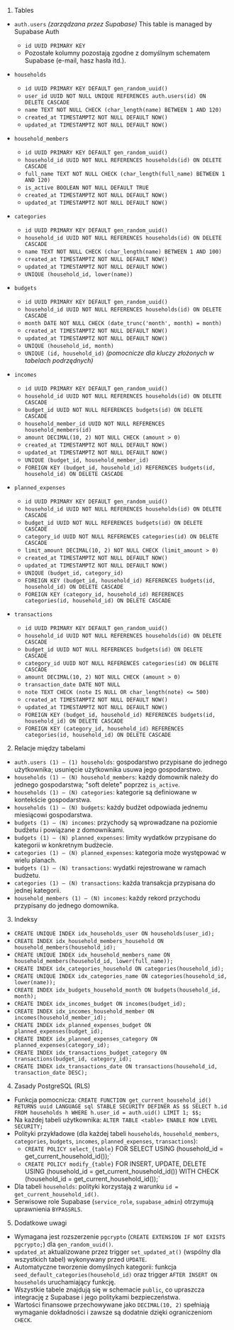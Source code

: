 1. Tables

- `auth.users` _(zarządzana przez Supabase)_
  This table is managed by Supabase Auth
  - `id UUID PRIMARY KEY`
  - Pozostałe kolumny pozostają zgodne z domyślnym schematem Supabase (e-mail, hasz hasła itd.).

- `households`
  - `id UUID PRIMARY KEY DEFAULT gen_random_uuid()`
  - `user_id UUID NOT NULL UNIQUE REFERENCES auth.users(id) ON DELETE CASCADE`
  - `name TEXT NOT NULL CHECK (char_length(name) BETWEEN 1 AND 120)`
  - `created_at TIMESTAMPTZ NOT NULL DEFAULT NOW()`
  - `updated_at TIMESTAMPTZ NOT NULL DEFAULT NOW()`

- `household_members`
  - `id UUID PRIMARY KEY DEFAULT gen_random_uuid()`
  - `household_id UUID NOT NULL REFERENCES households(id) ON DELETE CASCADE`
  - `full_name TEXT NOT NULL CHECK (char_length(full_name) BETWEEN 1 AND 120)`
  - `is_active BOOLEAN NOT NULL DEFAULT TRUE`
  - `created_at TIMESTAMPTZ NOT NULL DEFAULT NOW()`
  - `updated_at TIMESTAMPTZ NOT NULL DEFAULT NOW()`

- `categories`
  - `id UUID PRIMARY KEY DEFAULT gen_random_uuid()`
  - `household_id UUID NOT NULL REFERENCES households(id) ON DELETE CASCADE`
  - `name TEXT NOT NULL CHECK (char_length(name) BETWEEN 1 AND 100)`
  - `created_at TIMESTAMPTZ NOT NULL DEFAULT NOW()`
  - `updated_at TIMESTAMPTZ NOT NULL DEFAULT NOW()`
  - `UNIQUE (household_id, lower(name))`

- `budgets`
  - `id UUID PRIMARY KEY DEFAULT gen_random_uuid()`
  - `household_id UUID NOT NULL REFERENCES households(id) ON DELETE CASCADE`
  - `month DATE NOT NULL CHECK (date_trunc('month', month) = month)`
  - `created_at TIMESTAMPTZ NOT NULL DEFAULT NOW()`
  - `updated_at TIMESTAMPTZ NOT NULL DEFAULT NOW()`
  - `UNIQUE (household_id, month)`
  - `UNIQUE (id, household_id)` _(pomocnicze dla kluczy złożonych w tabelach podrzędnych)_

- `incomes`
  - `id UUID PRIMARY KEY DEFAULT gen_random_uuid()`
  - `household_id UUID NOT NULL REFERENCES households(id) ON DELETE CASCADE`
  - `budget_id UUID NOT NULL REFERENCES budgets(id) ON DELETE CASCADE`
  - `household_member_id UUID NOT NULL REFERENCES household_members(id)`
  - `amount DECIMAL(10, 2) NOT NULL CHECK (amount > 0)`
  - `created_at TIMESTAMPTZ NOT NULL DEFAULT NOW()`
  - `updated_at TIMESTAMPTZ NOT NULL DEFAULT NOW()`
  - `UNIQUE (budget_id, household_member_id)`
  - `FOREIGN KEY (budget_id, household_id) REFERENCES budgets(id, household_id) ON DELETE CASCADE`

- `planned_expenses`
  - `id UUID PRIMARY KEY DEFAULT gen_random_uuid()`
  - `household_id UUID NOT NULL REFERENCES households(id) ON DELETE CASCADE`
  - `budget_id UUID NOT NULL REFERENCES budgets(id) ON DELETE CASCADE`
  - `category_id UUID NOT NULL REFERENCES categories(id) ON DELETE CASCADE`
  - `limit_amount DECIMAL(10, 2) NOT NULL CHECK (limit_amount > 0)`
  - `created_at TIMESTAMPTZ NOT NULL DEFAULT NOW()`
  - `updated_at TIMESTAMPTZ NOT NULL DEFAULT NOW()`
  - `UNIQUE (budget_id, category_id)`
  - `FOREIGN KEY (budget_id, household_id) REFERENCES budgets(id, household_id) ON DELETE CASCADE`
  - `FOREIGN KEY (category_id, household_id) REFERENCES categories(id, household_id) ON DELETE CASCADE`

- `transactions`
  - `id UUID PRIMARY KEY DEFAULT gen_random_uuid()`
  - `household_id UUID NOT NULL REFERENCES households(id) ON DELETE CASCADE`
  - `budget_id UUID NOT NULL REFERENCES budgets(id) ON DELETE CASCADE`
  - `category_id UUID NOT NULL REFERENCES categories(id) ON DELETE CASCADE`
  - `amount DECIMAL(10, 2) NOT NULL CHECK (amount > 0)`
  - `transaction_date DATE NOT NULL`
  - `note TEXT CHECK (note IS NULL OR char_length(note) <= 500)`
  - `created_at TIMESTAMPTZ NOT NULL DEFAULT NOW()`
  - `updated_at TIMESTAMPTZ NOT NULL DEFAULT NOW()`
  - `FOREIGN KEY (budget_id, household_id) REFERENCES budgets(id, household_id) ON DELETE CASCADE`
  - `FOREIGN KEY (category_id, household_id) REFERENCES categories(id, household_id) ON DELETE CASCADE`

2. Relacje między tabelami

- `auth.users (1) — (1) households`: gospodarstwo przypisane do jednego użytkownika; usunięcie użytkownika usuwa jego gospodarstwo.
- `households (1) — (N) household_members`: każdy domownik należy do jednego gospodarstwa; "soft delete" poprzez `is_active`.
- `households (1) — (N) categories`: kategorie są definiowane w kontekście gospodarstwa.
- `households (1) — (N) budgets`: każdy budżet odpowiada jednemu miesiącowi gospodarstwa.
- `budgets (1) — (N) incomes`: przychody są wprowadzane na poziomie budżetu i powiązane z domownikami.
- `budgets (1) — (N) planned_expenses`: limity wydatków przypisane do kategorii w konkretnym budżecie.
- `categories (1) — (N) planned_expenses`: kategoria może występować w wielu planach.
- `budgets (1) — (N) transactions`: wydatki rejestrowane w ramach budżetu.
- `categories (1) — (N) transactions`: każda transakcja przypisana do jednej kategorii.
- `household_members (1) — (N) incomes`: każdy rekord przychodu przypisany do jednego domownika.

3. Indeksy

- `CREATE UNIQUE INDEX idx_households_user ON households(user_id);`
- `CREATE INDEX idx_household_members_household ON household_members(household_id);`
- `CREATE UNIQUE INDEX idx_household_members_name ON household_members(household_id, lower(full_name));`
- `CREATE INDEX idx_categories_household ON categories(household_id);`
- `CREATE UNIQUE INDEX idx_categories_name ON categories(household_id, lower(name));`
- `CREATE INDEX idx_budgets_household_month ON budgets(household_id, month);`
- `CREATE INDEX idx_incomes_budget ON incomes(budget_id);`
- `CREATE INDEX idx_incomes_household_member ON incomes(household_member_id);`
- `CREATE INDEX idx_planned_expenses_budget ON planned_expenses(budget_id);`
- `CREATE INDEX idx_planned_expenses_category ON planned_expenses(category_id);`
- `CREATE INDEX idx_transactions_budget_category ON transactions(budget_id, category_id);`
- `CREATE INDEX idx_transactions_date ON transactions(household_id, transaction_date DESC);`

4. Zasady PostgreSQL (RLS)

- Funkcja pomocnicza: `CREATE FUNCTION get_current_household_id() RETURNS uuid LANGUAGE sql STABLE SECURITY DEFINER AS $$ SELECT h.id FROM households h WHERE h.user_id = auth.uid() LIMIT 1; $$;`
- Na każdej tabeli użytkownika: `ALTER TABLE <table> ENABLE ROW LEVEL SECURITY;`
- Polityki przykładowe (dla każdej tabeli `households`, `household_members`, `categories`, `budgets`, `incomes`, `planned_expenses`, `transactions`):
  - `CREATE POLICY select_{table}` FOR SELECT USING (household_id = get_current_household_id());`
  - `CREATE POLICY modify_{table}` FOR INSERT, UPDATE, DELETE USING (household_id = get_current_household_id()) WITH CHECK (household_id = get_current_household_id());`
- Dla tabeli `households`: polityki korzystają z warunku `id = get_current_household_id()`.
- Serwisowe role Supabase (`service_role`, `supabase_admin`) otrzymują uprawnienia `BYPASSRLS`.

5. Dodatkowe uwagi

- Wymagana jest rozszerzenie `pgcrypto` (`CREATE EXTENSION IF NOT EXISTS pgcrypto;`) dla `gen_random_uuid()`.
- `updated_at` aktualizowane przez trigger `set_updated_at()` (wspólny dla wszystkich tabel) wykonywany przed `UPDATE`.
- Automatyczne tworzenie domyślnych kategorii: funkcja `seed_default_categories(household_id)` oraz trigger `AFTER INSERT ON households` uruchamiający funkcję.
- Wszystkie tabele znajdują się w schemacie `public`, co upraszcza integrację z Supabase i jego politykami bezpieczeństwa.
- Wartości finansowe przechowywane jako `DECIMAL(10, 2)` spełniają wymaganie dokładności i zawsze są dodatnie dzięki ograniczeniom `CHECK`.
